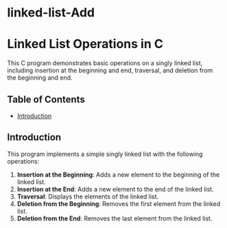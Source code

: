 # linked-list-Add
# Linked List Operations in C

This C program demonstrates basic operations on a singly linked list, including insertion at the beginning and end, traversal, and deletion from the beginning and end.

## Table of Contents

- [Introduction](#introduction)


## Introduction

This program implements a simple singly linked list with the following operations:

1. **Insertion at the Beginning**: Adds a new element to the beginning of the linked list.
2. **Insertion at the End**: Adds a new element to the end of the linked list.
3. **Traversal**: Displays the elements of the linked list.
4. **Deletion from the Beginning**: Removes the first element from the linked list.
5. **Deletion from the End**: Removes the last element from the linked list.



